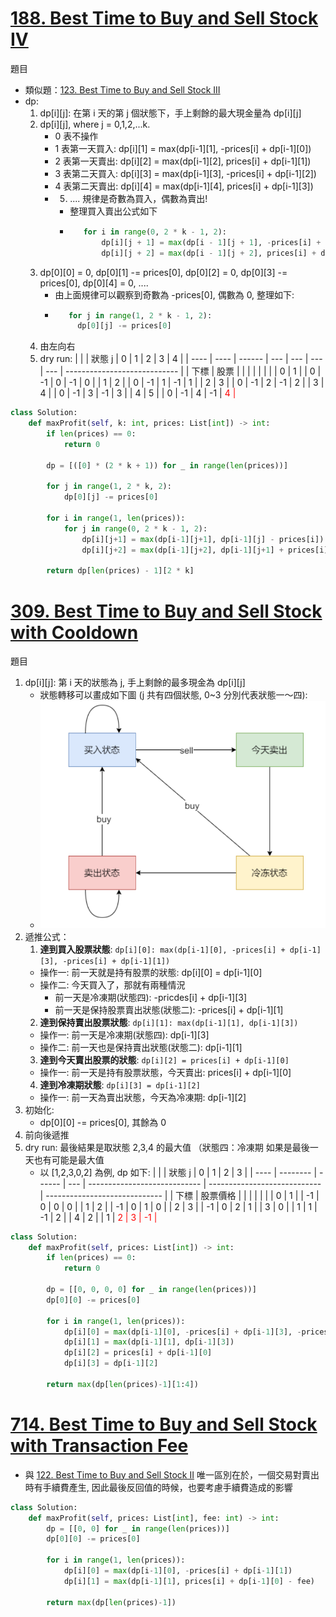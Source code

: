 # [188. Best Time to Buy and Sell Stock IV](https://leetcode.com/problems/best-time-to-buy-and-sell-stock-iv/description/)
題目

- 類似題：[123. Best Time to Buy and Sell Stock III](https://leetcode.com/problems/best-time-to-buy-and-sell-stock-iii/description/)
- dp:
  1. dp[i][j]: 在第 i 天的第 j 個狀態下，手上剩餘的最大現金量為 dp[i][j]
  2. dp[i][j], where j = 0,1,2,...k. 
     - 0 表不操作
     - 1 表第一天買入: dp[i][1] = max(dp[i-1][1], -prices[i] + dp[i-1][0])
     - 2 表第一天賣出: dp[i][2] = max(dp[i-1][2], prices[i] + dp[i-1][1])
     - 3 表第二天買入: dp[i][3] = max(dp[i-1][3], -prices[i] + dp[i-1][2])
     - 4 表第二天賣出: dp[i][4] = max(dp[i-1][4], prices[i] + dp[i-1][3])
     - 5. .... 規律是奇數為買入，偶數為賣出!
       - 整理買入賣出公式如下
       - ```python
            for i in range(0, 2 * k - 1, 2):
                dp[i][j + 1] = max(dp[i - 1][j + 1], -prices[i] + dp[i - 1][j]);
                dp[i][j + 2] = max(dp[i - 1][j + 2], prices[i] + dp[i - 1][j + 1]);
         ```
  3. dp[0][0] = 0, dp[0][1] -= prices[0], dp[0][2] = 0, dp[0][3] -= prices[0], dp[0][4] = 0, ....
     - 由上面規律可以觀察到奇數為 -prices[0], 偶數為 0, 整理如下:
     - ```python
          for j in range(1, 2 * k - 1, 2):
            dp[0][j] -= prices[0]
       ```
  4. 由左向右
  5. dry run:
        |      |      | 狀態 j | 0   | 1   | 2   | 3   | 4                            |
        | ---- | ---- | ------ | --- | --- | --- | --- | ---------------------------- |
        | 下標 | 股票 |        |     |     |     |     |                              |
        | 0    | 1    |        | 0   | -1  | 0   | -1  | 0                            |
        | 1    | 2    |        | 0   | -1  | 1   | -1  | 1                            |
        | 2    | 3    |        | 0   | -1  | 2   | -1  | 2                            |
        | 3    | 4    |        | 0   | -1  | 3   | -1  | 3                            |
        | 4    | 5    |        | 0   | -1  | 4   | -1  | <span style="color: red;"> 4 |
```python
class Solution:
    def maxProfit(self, k: int, prices: List[int]) -> int:
        if len(prices) == 0:
            return 0

        dp = [([0] * (2 * k + 1)) for _ in range(len(prices))]

        for j in range(1, 2 * k, 2):
            dp[0][j] -= prices[0]
        
        for i in range(1, len(prices)):
            for j in range(0, 2 * k - 1, 2):
                dp[i][j+1] = max(dp[i-1][j+1], dp[i-1][j] - prices[i])
                dp[i][j+2] = max(dp[i-1][j+2], dp[i-1][j+1] + prices[i])
        
        return dp[len(prices) - 1][2 * k]
```

# [309. Best Time to Buy and Sell Stock with Cooldown](https://leetcode.com/problems/best-time-to-buy-and-sell-stock-with-cooldown/description/)
題目

1. dp[i][j]: 第 i 天的狀態為 j, 手上剩餘的最多現金為 dp[i][j]
   - 狀態轉移可以畫成如下圖 (j 共有四個狀態, 0~3 分別代表狀態一～四):
   - ![picture 1](images/53e56817459b94e558fb8392edad5dd2f02c5a65a6f53b62d67eadb6035b9d44.png)
2. 遞推公式：
   1. **達到買入股票狀態**: `dp[i][0]: max(dp[i-1][0], -prices[i] + dp[i-1][3], -prices[i] + dp[i-1][1])`
     - 操作一: 前一天就是持有股票的狀態: dp[i][0] = dp[i-1][0]
     - 操作二: 今天買入了，那就有兩種情況
       - 前一天是冷凍期(狀態四): -pricdes[i] + dp[i-1][3] 
       - 前一天是保持股票賣出狀態(狀態二): -prices[i] + dp[i-1][1]
   2. **達到保持賣出股票狀態**: `dp[i][1]: max(dp[i-1][1], dp[i-1][3])`
     - 操作一: 前一天是冷凍期(狀態四): dp[i-1][3]
     - 操作二: 前一天也是保持賣出狀態(狀態二): dp[i-1][1]
   3. **達到今天賣出股票的狀態**: `dp[i][2] = prices[i] + dp[i-1][0]`
     - 操作一: 前一天是持有股票狀態，今天賣出: prices[i] + dp[i-1][0]
   4. **達到冷凍期狀態**: `dp[i][3] = dp[i-1][2]`
     - 操作一: 前一天為賣出狀態，今天為冷凍期: dp[i-1][2]
3. 初始化:
   - dp[0][0] -= prices[0], 其餘為 0
4. 前向後遞推
5. dry run: 最後結果是取狀態 2,3,4 的最大值 （狀態四：冷凍期 如果是最後一天也有可能是最大值
    - 以 [1,2,3,0,2] 為例, dp 如下:
        |      |          | 狀態 j | 0   | 1                            | 2                            | 3                             |
        | ---- | -------- | ------ | --- | ---------------------------- | ---------------------------- | ----------------------------- |
        | 下標 | 股票價格 |        |     |                              |                              |                               |
        | 0    | 1        |        | -1  | 0                            | 0                            | 0                             |
        | 1    | 2        |        | -1  | 0                            | 1                            | 0                             |
        | 2    | 3        |        | -1  | 0                            | 2                            | 1                             |
        | 3    | 0        |        | 1   | 1                            | -1                           | 2                             |
        | 4    | 2        |        | 1   | <span style="color: red;"> 2 | <span style="color: red;"> 3 | <span style="color: red;"> -1 |
```python
class Solution:
    def maxProfit(self, prices: List[int]) -> int:
        if len(prices) == 0:
            return 0

        dp = [[0, 0, 0, 0] for _ in range(len(prices))]
        dp[0][0] -= prices[0]

        for i in range(1, len(prices)):
            dp[i][0] = max(dp[i-1][0], -prices[i] + dp[i-1][3], -prices[i] + dp[i-1][1])
            dp[i][1] = max(dp[i-1][1], dp[i-1][3])
            dp[i][2] = prices[i] + dp[i-1][0]
            dp[i][3] = dp[i-1][2]
        
        return max(dp[len(prices)-1][1:4])
```

# [714. Best Time to Buy and Sell Stock with Transaction Fee](https://leetcode.com/problems/best-time-to-buy-and-sell-stock-with-transaction-fee/description/)

- 與 [122. Best Time to Buy and Sell Stock II](https://leetcode.com/problems/best-time-to-buy-and-sell-stock-ii/description/) 唯一區別在於，一個交易對賣出時有手續費產生, 因此最後反回值的時候，也要考慮手續費造成的影響
```python
class Solution:
    def maxProfit(self, prices: List[int], fee: int) -> int:
        dp = [[0, 0] for _ in range(len(prices))]
        dp[0][0] -= prices[0]

        for i in range(1, len(prices)):
            dp[i][0] = max(dp[i-1][0], -prices[i] + dp[i-1][1])
            dp[i][1] = max(dp[i-1][1], prices[i] + dp[i-1][0] - fee)
        
        return max(dp[len(prices)-1])
```